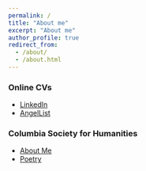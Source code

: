```yaml
---
permalink: /
title: "About me"
excerpt: "About me"
author_profile: true
redirect_from: 
  - /about/
  - /about.html
---
```


### Online CVs 
* [LinkedIn](www.linkedin.com/in/daniel-koenigsberg) 
* [AngelList](https://angel.co/daniel-koenigsberg) 

### Columbia Society for Humanities 
* [About Me](https://www.columbiasocietyformedicalhumanities.org/daniel-k) 
* [Poetry](https://static1.squarespace.com/static/598e1c0b7131a5325a809746/t/5a70849e9140b7bad714fed8/1517323422552/daniel+k+North+American+Review+Submissions+.pdf) 
